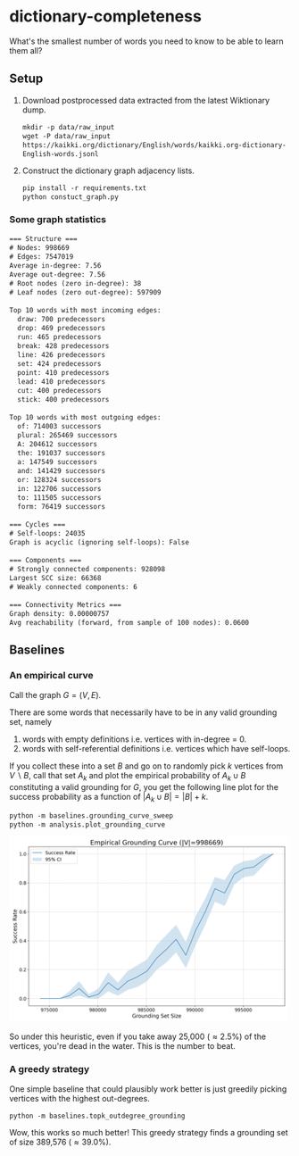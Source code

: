 # dictionary-completeness
What's the smallest number of words you need to know to be able to learn them all?

## Setup
1. Download postprocessed data extracted from the latest Wiktionary dump.
    ```
    mkdir -p data/raw_input
    wget -P data/raw_input https://kaikki.org/dictionary/English/words/kaikki.org-dictionary-English-words.jsonl
    ```

2. Construct the dictionary graph adjacency lists.
    ```
    pip install -r requirements.txt
    python constuct_graph.py
    ```

### Some graph statistics
```
=== Structure ===
# Nodes: 998669
# Edges: 7547019
Average in-degree: 7.56
Average out-degree: 7.56
# Root nodes (zero in-degree): 38
# Leaf nodes (zero out-degree): 597909

Top 10 words with most incoming edges:
  draw: 700 predecessors
  drop: 469 predecessors
  run: 465 predecessors
  break: 428 predecessors
  line: 426 predecessors
  set: 424 predecessors
  point: 410 predecessors
  lead: 410 predecessors
  cut: 400 predecessors
  stick: 400 predecessors

Top 10 words with most outgoing edges:
  of: 714003 successors
  plural: 265469 successors
  A: 204612 successors
  the: 191037 successors
  a: 147549 successors
  and: 141429 successors
  or: 128324 successors
  in: 122706 successors
  to: 111505 successors
  form: 76419 successors

=== Cycles ===
# Self-loops: 24035
Graph is acyclic (ignoring self-loops): False

=== Components ===
# Strongly connected components: 928098
Largest SCC size: 66368
# Weakly connected components: 6

=== Connectivity Metrics ===
Graph density: 0.00000757
Avg reachability (forward, from sample of 100 nodes): 0.0600
```

## Baselines
### An empirical curve
Call the graph $G = (V, E)$.

There are some words that necessarily have to be in any valid grounding set, namely 
1. words with empty definitions i.e. vertices with in-degree = 0.
2. words with self-referential definitions i.e. vertices which have self-loops.

If you collect these into a set $B$ and go on to randomly pick $k$ vertices from $V \backslash B$, call that set $A_k$ and plot the empirical probability of $A_k \cup B$ constituting a valid grounding for $G$, you get the following line plot for the success probability as a function of $|A_k \cup B| = |B| + k$.

```
python -m baselines.grounding_curve_sweep
python -m analysis.plot_grounding_curve
```

<img src="https://github.com/anirudhajith/dictionary-completeness/blob/main/data/plots/random_grounding_curve_plot.png" width="500">

So under this heuristic, even if you take away 25,000 $(\approx 2.5\%)$ of the vertices, you're dead in the water. This is the number to beat. 

### A greedy strategy
One simple baseline that could plausibly work better is just greedily picking vertices with the highest out-degrees.

```
python -m baselines.topk_outdegree_grounding
```

Wow, this works so much better! This greedy strategy finds a grounding set of size 389,576 $(\approx 39.0\%)$.